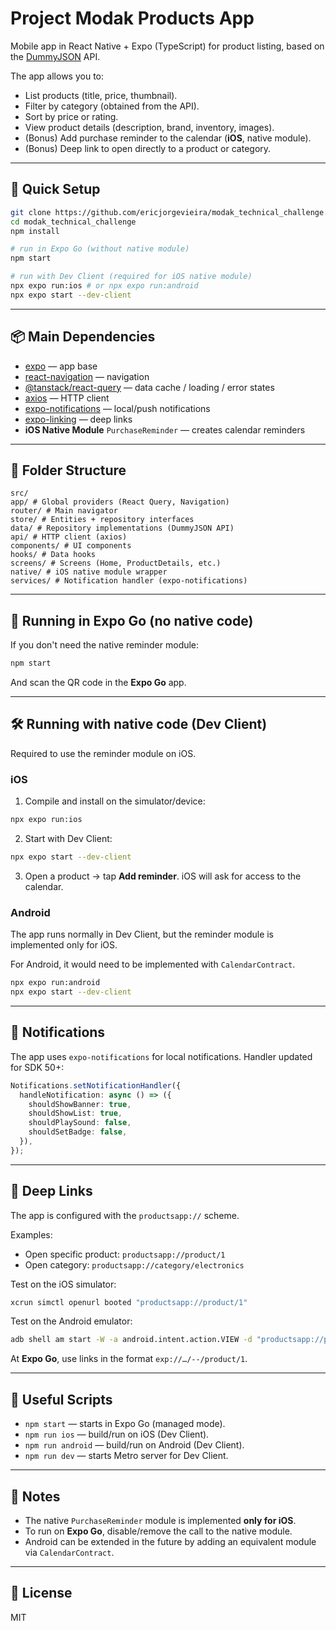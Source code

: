 # Project Modak Products App

Mobile app in React Native + Expo (TypeScript) for product listing, based on the [DummyJSON](https://dummyjson.com/docs/products) API.

The app allows you to:

- List products (title, price, thumbnail).
- Filter by category (obtained from the API).
- Sort by price or rating.
- View product details (description, brand, inventory, images).
- (Bonus) Add purchase reminder to the calendar (**iOS**, native module).
- (Bonus) Deep link to open directly to a product or category.

---

## 🚀 Quick Setup

```bash
git clone https://github.com/ericjorgevieira/modak_technical_challenge.git
cd modak_technical_challenge
npm install

# run in Expo Go (without native module)
npm start

# run with Dev Client (required for iOS native module)
npx expo run:ios # or npx expo run:android
npx expo start --dev-client
```

---

## 📦 Main Dependencies

- [expo](https://docs.expo.dev/) — app base
- [react-navigation](https://reactnavigation.org/) — navigation
- [@tanstack/react-query](https://tanstack.com/query) — data cache / loading / error states
- [axios](https://axios-http.com/) — HTTP client
- [expo-notifications](https://docs.expo.dev/versions/latest/sdk/notifications/) — local/push notifications
- [expo-linking](https://docs.expo.dev/versions/latest/sdk/linking/) — deep links
- **iOS Native Module** `PurchaseReminder` — creates calendar reminders

---

## 📂 Folder Structure

```
src/
app/ # Global providers (React Query, Navigation)
router/ # Main navigator
store/ # Entities + repository interfaces
data/ # Repository implementations (DummyJSON API)
api/ # HTTP client (axios)
components/ # UI components
hooks/ # Data hooks
screens/ # Screens (Home, ProductDetails, etc.)
native/ # iOS native module wrapper
services/ # Notification handler (expo-notifications)
```

---

## 📱 Running in **Expo Go** (no native code)

If you don't need the native reminder module:

```bash
npm start
```

And scan the QR code in the **Expo Go** app.

---

## 🛠️ Running with **native code** (Dev Client)

Required to use the reminder module on iOS.

### iOS

1. Compile and install on the simulator/device:

```bash
npx expo run:ios
```

2. Start with Dev Client:

```bash
npx expo start --dev-client
```

3. Open a product → tap **Add reminder**. iOS will ask for access to the calendar.

### Android

The app runs normally in Dev Client, but the reminder module is implemented only for iOS.

For Android, it would need to be implemented with `CalendarContract`.

```bash
npx expo run:android
npx expo start --dev-client
```

---

## 🔔 Notifications

The app uses `expo-notifications` for local notifications.
Handler updated for SDK 50+:

```ts
Notifications.setNotificationHandler({
  handleNotification: async () => ({
    shouldShowBanner: true,
    shouldShowList: true,
    shouldPlaySound: false,
    shouldSetBadge: false,
  }),
});
```

---

## 🔗 Deep Links

The app is configured with the `productsapp://` scheme.

Examples:

- Open specific product: `productsapp://product/1`
- Open category: `productsapp://category/electronics`

Test on the iOS simulator:

```bash
xcrun simctl openurl booted "productsapp://product/1"
```

Test on the Android emulator:

```bash
adb shell am start -W -a android.intent.action.VIEW -d "productsapp://product/1"
```

At **Expo Go**, use links in the format `exp://…/--/product/1`.

---

## 📜 Useful Scripts

- `npm start` — starts in Expo Go (managed mode).
- `npm run ios` — build/run on iOS (Dev Client).
- `npm run android` — build/run on Android (Dev Client).
- `npm run dev` — starts Metro server for Dev Client.

---

## 📌 Notes

- The native `PurchaseReminder` module is implemented **only for iOS**.
- To run on **Expo Go**, disable/remove the call to the native module.
- Android can be extended in the future by adding an equivalent module via `CalendarContract`.

---

## 📄 License

MIT
